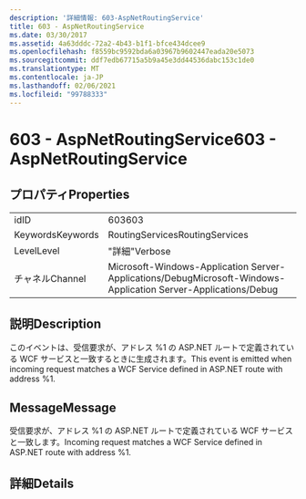 ```yaml
---
description: '詳細情報: 603-AspNetRoutingService'
title: 603 - AspNetRoutingService
ms.date: 03/30/2017
ms.assetid: 4a63dddc-72a2-4b43-b1f1-bfce434dcee9
ms.openlocfilehash: f8559bc9592bda6a03967b9602447eada20e5073
ms.sourcegitcommit: ddf7edb67715a5b9a45e3dd44536dabc153c1de0
ms.translationtype: MT
ms.contentlocale: ja-JP
ms.lasthandoff: 02/06/2021
ms.locfileid: "99788333"
---
```

# <a name="603---aspnetroutingservice"></a><span data-ttu-id="02bb4-103">603 - AspNetRoutingService</span><span class="sxs-lookup"><span data-stu-id="02bb4-103">603 - AspNetRoutingService</span></span>

## <a name="properties"></a><span data-ttu-id="02bb4-104">プロパティ</span><span class="sxs-lookup"><span data-stu-id="02bb4-104">Properties</span></span>  
  
|||  
|-|-|  
|<span data-ttu-id="02bb4-105">id</span><span class="sxs-lookup"><span data-stu-id="02bb4-105">ID</span></span>|<span data-ttu-id="02bb4-106">603</span><span class="sxs-lookup"><span data-stu-id="02bb4-106">603</span></span>|  
|<span data-ttu-id="02bb4-107">Keywords</span><span class="sxs-lookup"><span data-stu-id="02bb4-107">Keywords</span></span>|<span data-ttu-id="02bb4-108">RoutingServices</span><span class="sxs-lookup"><span data-stu-id="02bb4-108">RoutingServices</span></span>|  
|<span data-ttu-id="02bb4-109">Level</span><span class="sxs-lookup"><span data-stu-id="02bb4-109">Level</span></span>|<span data-ttu-id="02bb4-110">"詳細"</span><span class="sxs-lookup"><span data-stu-id="02bb4-110">Verbose</span></span>|  
|<span data-ttu-id="02bb4-111">チャネル</span><span class="sxs-lookup"><span data-stu-id="02bb4-111">Channel</span></span>|<span data-ttu-id="02bb4-112">Microsoft-Windows-Application Server-Applications/Debug</span><span class="sxs-lookup"><span data-stu-id="02bb4-112">Microsoft-Windows-Application Server-Applications/Debug</span></span>|  
  
## <a name="description"></a><span data-ttu-id="02bb4-113">説明</span><span class="sxs-lookup"><span data-stu-id="02bb4-113">Description</span></span>  

 <span data-ttu-id="02bb4-114">このイベントは、受信要求が、アドレス %1 の ASP.NET ルートで定義されている WCF サービスと一致するときに生成されます。</span><span class="sxs-lookup"><span data-stu-id="02bb4-114">This event is emitted when incoming request matches a WCF Service defined in ASP.NET route with address %1.</span></span>  
  
## <a name="message"></a><span data-ttu-id="02bb4-115">Message</span><span class="sxs-lookup"><span data-stu-id="02bb4-115">Message</span></span>  

 <span data-ttu-id="02bb4-116">受信要求が、アドレス %1 の ASP.NET ルートで定義されている WCF サービスと一致します。</span><span class="sxs-lookup"><span data-stu-id="02bb4-116">Incoming request matches a WCF Service defined in ASP.NET route with address %1.</span></span>  
  
## <a name="details"></a><span data-ttu-id="02bb4-117">詳細</span><span class="sxs-lookup"><span data-stu-id="02bb4-117">Details</span></span>
